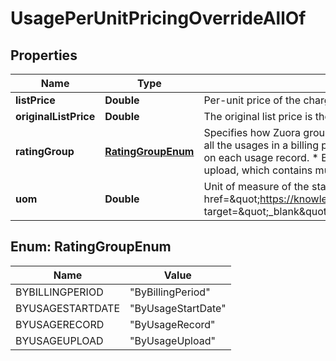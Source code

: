 

# UsagePerUnitPricingOverrideAllOf


## Properties

| Name | Type | Description | Notes |
|------------ | ------------- | ------------- | -------------|
|**listPrice** | **Double** | Per-unit price of the charge.  |  [optional] |
|**originalListPrice** | **Double** | The original list price is the price of a product or service at which it is listed for sale by a manufacturer or retailer.  |  [optional] |
|**ratingGroup** | [**RatingGroupEnum**](#RatingGroupEnum) | Specifies how Zuora groups usage records when rating usage. See [Usage Rating by Group](https://knowledgecenter.zuora.com/Billing/Billing_and_Payments/J_Billing_Operations/Usage/Usage_Rating_by_Group) for more information.   * ByBillingPeriod (default): The rating is based on all the usages in a billing period.   * ByUsageStartDate: The rating is based on all the usages on the same usage start date.    * ByUsageRecord: The rating is based on each usage record.   * ByUsageUpload: The rating is based on all the usages in a uploaded usage file (.xls or .csv). If you import a mass usage in a single upload, which contains multiple usage files in .xls or .csv format, usage records are grouped for each usage file.  |  [optional] |
|**uom** | **Double** | Unit of measure of the standalone charge.  **Note:** This field is available when the &lt;a href&#x3D;\&quot;https://knowledgecenter.zuora.com/Zuora_Billing/Manage_subscription_transactions/Orders/Standalone_Orders/AA_Overview_of_Standalone_Orders\&quot; target&#x3D;\&quot;_blank\&quot;&gt;Standalone Orders&lt;/a&gt; feature is enabled.  |  [optional] |



## Enum: RatingGroupEnum

| Name | Value |
|---- | -----|
| BYBILLINGPERIOD | &quot;ByBillingPeriod&quot; |
| BYUSAGESTARTDATE | &quot;ByUsageStartDate&quot; |
| BYUSAGERECORD | &quot;ByUsageRecord&quot; |
| BYUSAGEUPLOAD | &quot;ByUsageUpload&quot; |



